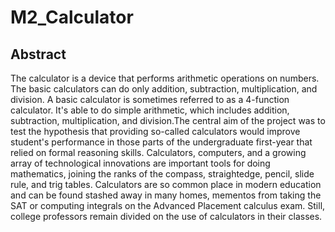 # M2_Calculator
## Abstract
 The calculator is a device that performs arithmetic operations on numbers. The basic calculators can do only addition, subtraction, multiplication, and division. A basic calculator is sometimes referred to as a 4-function calculator. It's able to do simple arithmetic, which includes addition, subtraction, multiplication, and division.The central aim of the project was to test the hypothesis that providing so-called calculators would improve student's performance in those parts of the undergraduate first-year that relied on formal reasoning skills. Calculators, computers, and a growing array of technological innovations are important tools for doing mathematics, joining the ranks of the compass, straightedge, pencil, slide rule, and trig tables. Calculators are so common place in modern education and can be found stashed away in many homes, mementos from taking the SAT or computing integrals on the Advanced Placement calculus exam. Still, college professors remain divided on the use of calculators in their classes.
